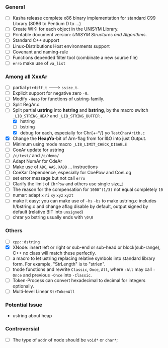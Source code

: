 ### General

- [ ] Kasha release complete x86 binary implementation for standard C99 Library (8086 to Pentium D to ...)
- [ ] Create WIKI for each object in the UNISYM Library.
- [ ] Printable document version: *UNISYM Structures and Algorithms*.
- [ ] Standard C++ support
- [ ] Linux-Distributions Host environments support
- [ ] Covenant and naming-rule
- [ ] Functions depended filter tool (combinate a new source file)
- [ ] `erro` make use of `va_list`

### Among all XxxAr

- [ ] partial `ptrdiff_t` ---> `ssize_t`.
- [ ] Explicit support for negative zero `-0`.
- [ ] Modify `-Heap` for functions of ustring-family.
- [ ] Split RegAr.c.
- [ ] Split partial **ustring** into **hstring** and **bstring**, by the macro switch `_LIB_STRING_HEAP` and `_LIB_STRING_BUFFER` .
  - [x] hstring
  - [ ] bstring
  - [x] debug for each, especially for Chr{+-*/} yo `TestCharArith.c`
- [x] Change the **HeapYo**-bit of Arn-flag from for I&O into just Output.
- [ ] Minimum using mode macro  `_LIB_LIMIT_CHECK_DISABLE`
- [ ] CoeAr update for ustring
- [ ] `/c/test/` and `/c/demo/`
- [ ] Adapt NumAr for CdeAr
- [ ] Make use of `ADC`, `AAS`, `XADD` ... instructions
- [ ] CoeXar Dependence, especially for CoePow and CoeLog
- [ ] set error message but not call `erro`
- [ ] Clarify the limit of `ChrPow` and others use single size_t
- [ ] The reason for the compensation for `1000^(1/3)` not equal completely `10`
- [ ] numar: adapt `x` `ri` `xy` `xyz` `xyzt` 
- [ ] make it easy: you can make use of `-hs` `-bs` to make ustring.c includes h/bstring.c and change aflag disable by default, output signed by default (relative BIT into `unsigned`)
- [ ] chrar yo bstring usually ends with `\0\0`

### Others

- [ ] `cpp::dstring`
- [x] XNode: insert left or right or sub-end or sub-head or block(sub-range), C++ no class will match these perfectly.
- [ ] a macro to let ustring replacing relative symbols into standard library form. For example, "StrLength" is to "strlen".
- [ ] tnode functions and rewrite `Classic`, `Once`, `All`, where `-All` may call `-Once` and previous `-Once` into `-Classic`.
- [ ] Token-Process can convert hexadecimal to decimal for integers optionally.
- [ ] Multi-level Linear `StrTokenAll` 

### Potential Issue

- ustring about heap



### Controversial

- [ ] The type of `addr` of node should be `void*` or `char*`;

